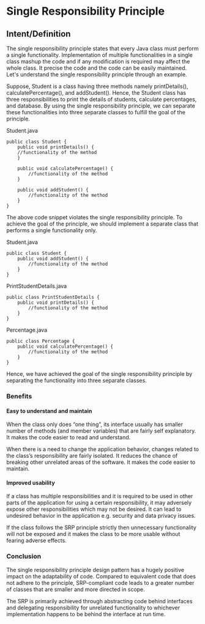 # Single Responsibility Principle

## Intent/Definition
The single responsibility principle states that every Java class must perform a single functionality. Implementation of multiple functionalities in a single class mashup the code and if any modification is required may affect the whole class. It precise the code and the code can be easily maintained. Let's understand the single responsibility principle through an example.

Suppose, Student is a class having three methods namely printDetails(), calculatePercentage(), and addStudent(). Hence, the Student class has three responsibilities to print the details of students, calculate percentages, and database. By using the single responsibility principle, we can separate these functionalities into three separate classes to fulfill the goal of the principle.

Student.java
```
public class Student {
    public void printDetails() {
    //functionality of the method
    }

    public void calculatePercentage() {
        //functionality of the method
    }

    public void addStudent() {
        //functionality of the method
    }
}
```
The above code snippet violates the single responsibility principle. To achieve the goal of the principle, we should implement a separate class that performs a single functionality only.

Student.java
```
public class Student {
    public void addStudent() {
        //functionality of the method
    }
}
```
PrintStudentDetails.java
```
public class PrintStudentDetails {
    public void printDetails() {
        //functionality of the method  
    }
}  
```
Percentage.java
```
public class Percentage {
    public void calculatePercentage() {
        //functionality of the method  
    }
} 
```

Hence, we have achieved the goal of the single responsibility principle by separating the functionality into three separate classes.

### Benefits
#### Easy to understand and maintain 

When the class only does “one thing”, its interface usually has smaller number of methods (and member variables) that are fairly self explanatory. It makes the code easier to read and understand.


When there is a need to change the application behavior, changes related to the class’s responsibility are fairly isolated. It reduces the chance of breaking other unrelated areas of the software. It makes the code easier to maintain.

#### Improved usability
If a class has multiple responsibilities and it is required to be used in other parts of the application for using a certain responsibility, it may adversely expose other responsibilities which may not be desired. It can lead to undesired behavior in the application e.g. security and data privacy issues.

If the class follows the SRP principle strictly then unnecessary functionality will not be exposed and it makes the class to be more usable without fearing adverse effects.

### Conclusion
The single responsibility principle design pattern has a hugely positive impact on the adaptability of code. Compared to equivalent code that does not adhere to the principle, SRP-compliant code leads to a greater number of classes that are smaller and more directed in scope.

The SRP is primarily achieved through abstracting code behind interfaces and delegating responsibility for unrelated functionality to whichever implementation happens to be behind the interface at run time.
